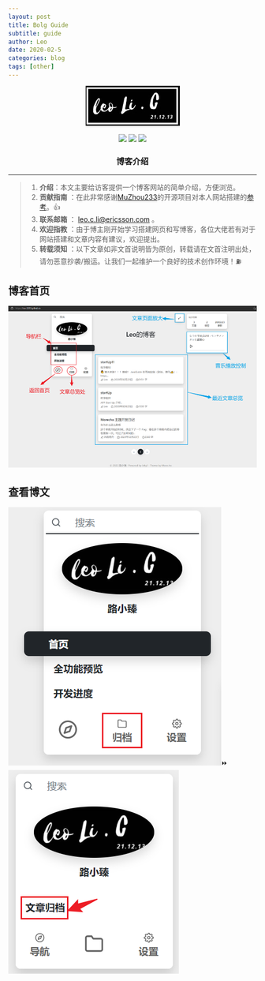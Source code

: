 ```yaml
---
layout: post
title: Bolg Guide
subtitle: guide
author: Leo
date: 2020-02-5
categories: blog
tags: [other]
---
```


<p align="center">
<a href="https://github.com/Leo-2019" target="_blank">
	<img src="https://github.com/Leo-2019/Picture/blob/main/pictures/logo/square_mid.jpg?raw=true" width=""/>
</a>
</p>

<p align="center">
  <a href="https://github.com/Leo-2019"><img src="https://img.shields.io/badge/Author-Leo-blue.svg"></a>
  <a href="https://www.ericsson.com"><img src="https://img.shields.io/badge/company-Ericssion-brightgreen.svg"></a>
  <a href="https://internal.ericsson.com/org/31580708?unit=31580708"><img src="https://img.shields.io/badge/Unit-RPCN_SWD_APP4-red.svg"></a>
</p>

<h3 align="center">博客介绍</h3>

---

> 1. **介绍**：本文主要给访客提供一个博客网站的简单介绍，方便浏览。
> 2. **贡献指南** ：在此非常感谢[MuZhou233](https://github.com/MuZhou233)的开源项目对本人网站搭建的[参考](https://github.com/MuZhou233/Morecho-Jekyll)。👍
> 3. **联系邮箱** ： leo.c.li@ericsson.com 。
> 4. **欢迎指教** ：由于博主刚开始学习搭建网页和写博客，各位大佬若有对于网站搭建和文章内容有建议，欢迎提出。
> 5. **转载须知** ：以下文章如非文首说明皆为原创，转载请在文首注明出处，请勿恶意抄袭/搬运。让我们一起维护一个良好的技术创作环境！⛽️

## 博客首页

![firstPage](https://github.com/Leo-2019/Leo-2019.github.io/blob/master/_posts/pictures/BlogGuide/Picture1.png?raw=true)

## 查看博文

![docPage1](https://github.com/Leo-2019/Leo-2019.github.io/blob/master/_posts/pictures/BlogGuide/Picture2.png?raw=true)⏩![docPage2](https://github.com/Leo-2019/Leo-2019.github.io/blob/master/_posts/pictures/BlogGuide/Picture3.png?raw=true)

